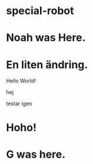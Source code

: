 # special-robot

# Noah was Here.

# En liten ändring.

Hello World!

hej

testar igen

# Hoho!

# G was here.